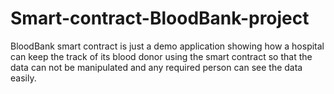 # Smart-contract-BloodBank-project
BloodBank smart contract is just a demo application showing how a hospital can keep the track of its blood donor using the smart contract so that the data can not be manipulated and any required person can see the data easily.
